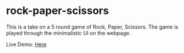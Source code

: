 # rock-paper-scissors
This is a take on a 5 round game of Rock, Paper, Scissors.
The game is played through the minimalistic UI on the webpage.

Live Demo: [Here](https://dp-25.github.io/rock-paper-scissors/)
